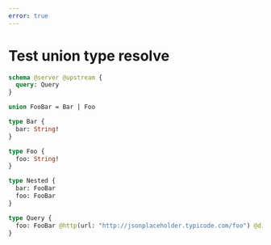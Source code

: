 ```yaml
---
error: true
---
```


# Test union type resolve

```graphql @config
schema @server @upstream {
  query: Query
}

union FooBar = Bar | Foo

type Bar {
  bar: String!
}

type Foo {
  foo: String!
}

type Nested {
  bar: FooBar
  foo: FooBar
}

type Query {
  foo: FooBar @http(url: "http://jsonplaceholder.typicode.com/foo") @discriminate(field: "")
}
```
